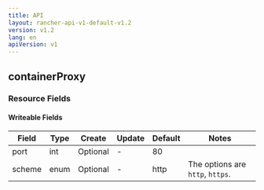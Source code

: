 ```yaml
---
title: API
layout: rancher-api-v1-default-v1.2
version: v1.2
lang: en
apiVersion: v1
---
```


## containerProxy



### Resource Fields

#### Writeable Fields

Field | Type | Create | Update | Default | Notes
---|---|---|---|---|---
port | int | Optional | - | 80 | 
scheme | enum | Optional | - | http | The options are `http`, `https`.



<br>
